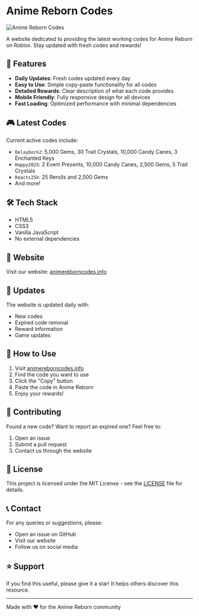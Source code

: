 # Anime Reborn Codes

![Anime Reborn Codes](https://animereborncodes.info/favicon.svg)

A website dedicated to providing the latest working codes for Anime Reborn on Roblox. Stay updated with fresh codes and rewards!

## 🌟 Features

- **Daily Updates**: Fresh codes updated every day
- **Easy to Use**: Simple copy-paste functionality for all codes
- **Detailed Rewards**: Clear description of what each code provides
- **Mobile Friendly**: Fully responsive design for all devices
- **Fast Loading**: Optimized performance with minimal dependencies

## 🎮 Latest Codes

Current active codes include:
- `Delayborn2`: 5,000 Gems, 30 Trait Crystals, 10,000 Candy Canes, 3 Enchanted Keys
- `Happy2025`: 2 Event Presents, 10,000 Candy Canes, 2,500 Gems, 5 Trait Crystals
- `Reacts25k`: 25 Rerolls and 2,500 Gems
- And more!

## 🛠️ Tech Stack

- HTML5
- CSS3
- Vanilla JavaScript
- No external dependencies

## 📱 Website

Visit our website: [animereborncodes.info](https://animereborncodes.info)

## 🔄 Updates

The website is updated daily with:
- New codes
- Expired code removal
- Reward information
- Game updates

## 📖 How to Use

1. Visit [animereborncodes.info](https://animereborncodes.info)
2. Find the code you want to use
3. Click the "Copy" button
4. Paste the code in Anime Reborn
5. Enjoy your rewards!

## 🤝 Contributing

Found a new code? Want to report an expired one? Feel free to:
1. Open an issue
2. Submit a pull request
3. Contact us through the website

## 📄 License

This project is licensed under the MIT License - see the [LICENSE](LICENSE) file for details.

## 📞 Contact

For any queries or suggestions, please:
- Open an issue on GitHub
- Visit our website
- Follow us on social media

## ⭐ Support

If you find this useful, please give it a star! It helps others discover this resource.

---
Made with ❤️ for the Anime Reborn community
